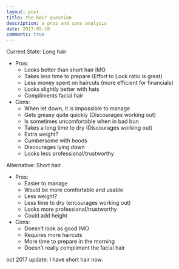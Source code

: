```yaml
---
layout: post
title: the hair question
description: a pros and cons analysis
date: 2017-05-10
comments: true
---
```


Current State: Long hair
- Pros:
    - Looks better than short hair IMO
    - Takes less time to prepare (Effort to Look ratio is great)
    - Less money spent on haircuts (more efficient for financials)
    - Looks slightly better with hats
    - Compliments facial hair
- Cons:
    - When let down, it is impossible to manage
    - Gets greasy quite quickly (Discourages working out)
    - Is sometimes uncomfortable when in bad bun
    - Takes a long time to dry (Discourages working out)
    - Extra weight?
    - Cumbersome with hoods
    - Discourages lying down
    - Looks less professional/trustworthy

Alternative: Short hair
- Pros:
    - Easier to manage
    - Would be more comfortable and usable
    - Less weight?
    - Less time to dry (encourages working out)
    - Looks more professional/trustworthy
    - Could add height
- Cons:
    - Doesn’t look as good IMO
    - Requires more haircuts
    - More time to prepare in the morning
    - Doesn’t really compliment the facial hair

oct 2017 update: I have short hair now.
